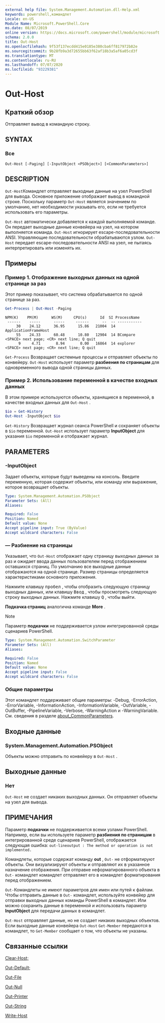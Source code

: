 ```yaml
---
external help file: System.Management.Automation.dll-Help.xml
keywords: powershell,командлет
Locale: en-US
Module Name: Microsoft.PowerShell.Core
ms.date: 08/07/2019
online version: https://docs.microsoft.com/powershell/module/microsoft.powershell.core/out-host?view=powershell-7.1&WT.mc_id=ps-gethelp
schema: 2.0.0
title: Out-Host
ms.openlocfilehash: 9f53f137ecdd415e0185e380cba6ff817972b82e
ms.sourcegitcommit: 9b28fb9a3d72655bb63f62af18b3a5af6a05cd3f
ms.translationtype: MT
ms.contentlocale: ru-RU
ms.lasthandoff: 07/07/2020
ms.locfileid: "93229381"
---
```

# Out-Host

## Краткий обзор
Отправляет вывод в командную строку.

## SYNTAX

### Все

```
Out-Host [-Paging] [-InputObject <PSObject>] [<CommonParameters>]
```

## DESCRIPTION

`Out-Host`Командлет отправляет выходные данные на узел PowerShell для вывода. Основное приложение отображает вывод в командной строке. Поскольку параметр `Out-Host` является значением по умолчанию, нет необходимости указывать его, если не требуется использовать его параметры.

`Out-Host` автоматически добавляется к каждой выполняемой команде. Он передает выходные данные конвейера на узел, на котором выполняется команда. `Out-Host` игнорирует escape-последовательности ANSI. Управляющие последовательности обрабатываются узлом. `Out-Host` передает escape-последовательности ANSI на узел, не пытаясь интерпретировать или изменять их.

## Примеры

### Пример 1. Отображение выходных данных на одной странице за раз

Этот пример показывает, что система обрабатывается по одной странице за раз.

```powershell
Get-Process | Out-Host -Paging
```

```Output
NPM(K)    PM(M)      WS(M)     CPU(s)      Id  SI ProcessName
 ------    -----      -----     ------      --  -- -----------
     30    24.12      36.95      15.86   21004  14 ApplicationFrameHost
     55    24.33      60.48      10.80   12904  14 BCompare
<SPACE> next page; <CR> next line; Q quit
      9     4.71       8.94       0.00   16864  14 explorer
<SPACE> next page; <CR> next line; Q quit
```

`Get-Process` Возвращает системные процессы и отправляет объекты по конвейеру. `Out-Host` использует параметр **разбиения по страницам** для одновременного вывода одной страницы данных.

### Пример 2. Использование переменной в качестве входных данных

В этом примере используются объекты, хранящиеся в переменной, в качестве входных данных для `Out-Host` .

```powershell
$io = Get-History
Out-Host -InputObject $io
```

`Get-History` Возвращает журнал сеанса PowerShell и сохраняет объекты в `$io` переменной.
`Out-Host` использует параметр **InputObject** для указания `$io` переменной и отображает журнал.

## PARAMETERS

### -InputObject

Задает объекты, которые будут выведены на консоль. Введите переменную, которая содержит объекты, или команду или выражение, которое возвращает объекты.

```yaml
Type: System.Management.Automation.PSObject
Parameter Sets: (All)
Aliases:

Required: False
Position: Named
Default value: None
Accept pipeline input: True (ByValue)
Accept wildcard characters: False
```

### — Разбиение на страницы

Указывает, что `Out-Host` отображает одну страницу выходных данных за раз и ожидает ввода данных пользователем перед отображением оставшихся страниц. По умолчанию все выходные данные отображаются на одной странице. Размер страницы определяется характеристиками основного приложения.

Нажмите клавишу <kbd>пробел</kbd> , чтобы отобразить следующую страницу выходных данных, или клавишу <kbd>Ввод</kbd> , чтобы просмотреть следующую строку выходных данных. Нажмите клавишу <kbd>Q</kbd> , чтобы выйти.

**Подкачка страниц** аналогична команде **More** .

> [!NOTE]
> Параметр **подкачки** не поддерживается узлом интегрированной среды сценариев PowerShell.

```yaml
Type: System.Management.Automation.SwitchParameter
Parameter Sets: (All)
Aliases:

Required: False
Position: Named
Default value: None
Accept pipeline input: False
Accept wildcard characters: False
```

### Общие параметры

Этот командлет поддерживает общие параметры: -Debug, -ErrorAction, -ErrorVariable, -InformationAction, -InformationVariable, -OutVariable, -OutBuffer, -PipelineVariable, -Verbose, -WarningAction и -WarningVariable. См. сведения в разделе [about_CommonParameters](https://go.microsoft.com/fwlink/?LinkID=113216).

## Входные данные

### System.Management.Automation.PSObject

Объекты можно отправить по конвейеру в `Out-Host` .

## Выходные данные

### Нет

`Out-Host` не создает никаких выходных данных. Он отправляет объекты на узел для вывода.

## ПРИМЕЧАНИЯ

Параметр **подкачки** не поддерживается всеми узлами PowerShell. Например, если вы используете параметр **разбиения по страницам** в интегрированной среде сценариев PowerShell, отображается следующая ошибка: `out-lineoutput : The method or operation is not implemented.`

Командлеты, которые содержат команду **out** , `Out-` не отформатируют объекты. Они визуализируют объекты и отправляют их в указанное назначение отображения. При отправке неформатированного объекта в `Out-` командлет командлет отправляет его в командлет форматирования перед отображением.

`Out-`Командлеты не имеют параметров для имен или путей к файлам. Чтобы отправить данные в `Out-` командлет, используйте конвейер для отправки выходных данных команды PowerShell в командлет. Или можно сохранить данные в переменной и использовать параметр **InputObject** для передачи данных в командлет.

`Out-Host` отправляет данные, но не создает никаких выходных объектов. Если выходные данные конвейера `Out-Host` `Get-Member` передаются в командлет, то `Get-Member` сообщает о том, что объекты не указаны.

## Связанные ссылки

[Clear-Host;](Clear-Host.md)

[Out-Default;](Out-Default.md)

[Out-File](../Microsoft.PowerShell.Utility/Out-File.md)

[Out-Null](Out-Null.md)

[Out-Printer](../Microsoft.PowerShell.Utility/Out-Printer.md)

[Out-String](../Microsoft.PowerShell.Utility/Out-String.md)

[Write-Host](../Microsoft.PowerShell.Utility/Write-Host.md)

